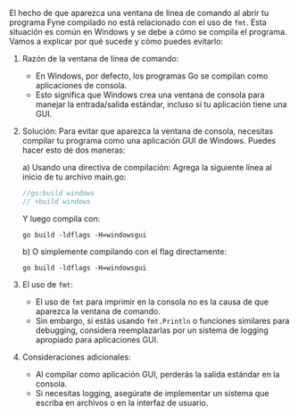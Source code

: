 El hecho de que aparezca una ventana de línea de comando al abrir tu programa Fyne compilado no está relacionado con el uso de `fmt`. Esta situación es común en Windows y se debe a cómo se compila el programa. Vamos a explicar por qué sucede y cómo puedes evitarlo:

1. Razón de la ventana de línea de comando:
   - En Windows, por defecto, los programas Go se compilan como aplicaciones de consola.
   - Esto significa que Windows crea una ventana de consola para manejar la entrada/salida estándar, incluso si tu aplicación tiene una GUI.

2. Solución:
   Para evitar que aparezca la ventana de consola, necesitas compilar tu programa como una aplicación GUI de Windows. Puedes hacer esto de dos maneras:

   a) Usando una directiva de compilación:
      Agrega la siguiente línea al inicio de tu archivo main.go:
      ```go
      //go:build windows
      // +build windows
      ```
      Y luego compila con:
      ```
      go build -ldflags -H=windowsgui
      ```

   b) O simplemente compilando con el flag directamente:
      ```
      go build -ldflags -H=windowsgui
      ```

3. El uso de `fmt`:
   - El uso de `fmt` para imprimir en la consola no es la causa de que aparezca la ventana de comando.
   - Sin embargo, si estás usando `fmt.Println` o funciones similares para debugging, considera reemplazarlas por un sistema de logging apropiado para aplicaciones GUI.

4. Consideraciones adicionales:
   - Al compilar como aplicación GUI, perderás la salida estándar en la consola.
   - Si necesitas logging, asegúrate de implementar un sistema que escriba en archivos o en la interfaz de usuario.




